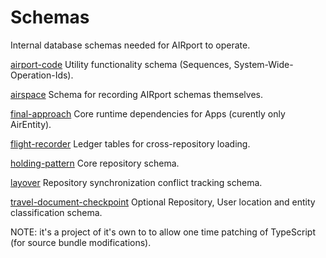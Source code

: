 # Schemas
Internal database schemas needed for AIRport to operate.

[airport-code](./airport-code)
Utility functionality schema (Sequences, System-Wide-Operation-Ids).

[airspace](./airspace)
Schema for recording AIRport schemas themselves.

[final-approach](./final-approach)
Core runtime dependencies for Apps (curently only AirEntity).

[flight-recorder](./flight-recorder)
Ledger tables for cross-repository loading.

[holding-pattern](./holding-pattern)
Core repository schema.

[layover](./layover)
Repository synchronization conflict tracking schema.

[travel-document-checkpoint](./travel-document-checkpoint)
Optional Repository, User location and entity classification schema.

NOTE: it's a project of it's own to to allow one time patching of TypeScript
(for source bundle modifications).